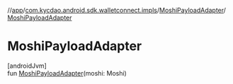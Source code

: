 //[app](../../../index.md)/[com.kycdao.android.sdk.walletconnect.impls](../index.md)/[MoshiPayloadAdapter](index.md)/[MoshiPayloadAdapter](-moshi-payload-adapter.md)

# MoshiPayloadAdapter

[androidJvm]\
fun [MoshiPayloadAdapter](-moshi-payload-adapter.md)(moshi: Moshi)

